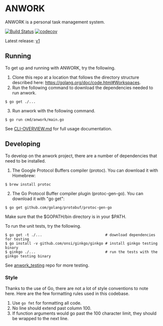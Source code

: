 # ANWORK

ANWORK is a personal task management system.

[![Build Status](https://travis-ci.org/ankeesler/anwork.svg?branch=feature/go-ify)](https://travis-ci.org/ankeesler/anwork)
[![codecov](https://codecov.io/gh/ankeesler/anwork/branch/feature%2Fgo-ify/graph/badge.svg)](https://codecov.io/gh/ankeesler/anwork)

Latest release: [v1](https://github.com/ankeesler/anwork/releases/tag/v1)

## Running

To get up and running with ANWORK, try the following.
1. Clone this repo at a location that follows the directory structure described here: https://golang.org/doc/code.html#Workspaces.
2. Run the following command to download the dependencies needed to run anwork.
```
$ go get ./...
```
3. Run anwork with the following command.
```
$ go run cmd/anwork/main.go
```

See [CLI-OVERVIEW.md](doc/CLI-OVERVIEW.md) for full usage documentation.

## Developing

To develop on the anwork project, there are a number of dependencies that need to be installed.
1. The Google Protocol Buffers compiler (protoc). You can download it with Homebrew:
```
$ brew install protoc
```
2. The Go Protocol Buffer compiler plugin (protoc-gen-go). You can download it with "go get":
```
$ go get github.com/golang/protobuf/protoc-gen-go
```
Make sure that the $GOPATH/bin directory is in your $PATH.

To run the unit tests, try the following.
```
$ go get -t ./...                             # download dependencies for testing
$ go install -v github.com/onsi/ginkgo/ginkgo # install ginkgo testing binary
$ ginkgo ./...                                # run the tests with the ginkgo testing binary
```

See [anwork_testing](https://github.com/ankeesler/anwork_testing) repo for more testing.

### Style

Thanks to the use of Go, there are not a lot of style conventions to note here. Here are the few
formatting rules used in this codebase.
1. Use `go fmt` for formatting all code.
2. No line should extend past column 100.
3. If function arguments would go past the 100 character limit, they should be wrapped to the next
   line.